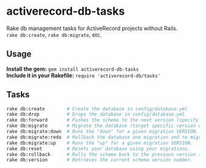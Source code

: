activerecord-db-tasks
=====================
Rake db management tasks for ActiveRecord projects without Rails.  
`rake db:create`, `rake db:migrate`, etc.

Usage
-----
**Install the gem:** `gem install activerecord-db-tasks`  
**Include it in your Rakefile:** `require 'activerecord-db/tasks'`

Tasks
-----
```bash
rake db:create        # Create the database in config/database.yml
rake db:drop          # Drops the database in config/database.yml
rake db:forward       # Pushes the schema to the next version (specify steps w/ STEP=n).
rake db:migrate       # Migrate the database (target specific version with VERSION=x).
rake db:migrate:down  # Runs the "down" for a given migration VERSION.
rake db:migrate:redo  # Rollback the database one migration and re migrate up (options: STEP=x, VERSION=x).
rake db:migrate:up    # Runs the "up" for a given migration VERSION.
rake db:reset         # Resets your database using your migrations.
rake db:rollback      # Rolls the schema back to the previous version (specify steps w/ STEP=n).
rake db:version       # Retrieves the current schema version number.
```
